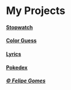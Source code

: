 # My Projects

#### [Stopwatch](https://fomes.github.io/stopwatch)

#### [Color Guess](https://fomes.github.io/color.guess)

#### [Lyrics](https://fomes.github.io/lyrics)

#### [Pokedex](https://fomes.github.io/pokedex/)

##### [© Felipe Gomes](https://github.com/fomes/fomes.github.io)
